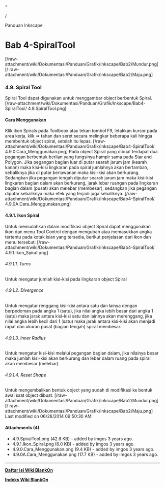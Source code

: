 

    *









  /



Panduan Inkscape
# Bab 4-SpiralTool
[/raw-attachment/wiki/Dokumentasi/Panduan/Grafik/Inkscape/Bab2/Mundur.png] [/
raw-attachment/wiki/Dokumentasi/Panduan/Grafik/Inkscape/Bab2/Maju.png]
### 4.9. Spiral Tool
Spiral Tool dapat digunakan untuk menggambar object berbentuk Spiral.
[/raw-attachment/wiki/Dokumentasi/Panduan/Grafik/Inkscape/Bab4-SpiralTool/
4.9.SpiralTool.png]
#### Cara Menggunakan
Klik ikon Spirals pada Toolboox atau tekan tombol F9, letakkan kursor pada area
kerja, klik => tahan dan seret secara melingkar beberapa kali hingga membentuk
object spiral, setelah itu lepas.
[/raw-attachment/wiki/Dokumentasi/Panduan/Grafik/Inkscape/Bab4-SpiralTool/
4.9.0.Cara_Menggunakan.png]
Pada object Spiral yang dibuat terdapat dua pegangan berbentuk berlian yang
fungsinya hampir sama pada Star and Polygon. Jika pegangan bagian luar di putar
searah jarum jam (kearah kanan) maka kisi-kisi lingkaran pada spiral jumlahnya
akan bertambah, sebaliknya jika di putar berlawanan maka kisi-kisi akan
berkurang.
Sedangkan jika pegangan tengah diputar searah jarum jam maka kisi-kisi
lingkaran bagian dalam akan berkurang, jarak lebar ruangan pada lingkaran
bagian dalam (pusat) akan melebar (membesar), sedangkan jika pegangan diputar
sebaliknya maka efek yang terjadi juga sebaliknya.
[/raw-attachment/wiki/Dokumentasi/Panduan/Grafik/Inkscape/Bab4-SpiralTool/
4.9.0A.Cara_Menggunakan.png]
#### 4.9.1. Ikon Spiral
Untuk memudahkan dalam modifikasi object Spiral dapat menggunakan ikon dan menu
Tool Control dengan mengubah atau memasukkan angka tertentu pada kotak isian
yang tersedia, berikut penjelasan dari ikon dan menu tersebut:
[/raw-attachment/wiki/Dokumentasi/Panduan/Grafik/Inkscape/Bab4-SpiralTool/
4.9.1.Ikon_Spiral.png]
###### 4.9.1.1. Turns
Untuk mengatur jumlah kisi-kisi pada lingkaran object Spiral
###### 4.9.1.2. Divergence
Untuk mengatur renggang kisi-kisi antara satu dan lainya dengan berpedoman pada
angka 1 (satu), jika nilai angka lebih besar dari angka 1 (satu) maka jarak
antara kisi-kisi satu dan lainnya akan merenggang, jika nilai angka lebih kecil
dari 1 (satu) maka jarak antara kisi-kisi akan menjadi rapat dan ukuran pusat
(bagian tengah) spiral membesar.
###### 4.9.1.3. Inner Radius
Untuk mengatur kisi-kisi melalui pegangan bagian dalam, jika nilainya besar
maka jumlah kisi-kisi akan berkurang dan lebar dalam ruang pada spiral akan
membesar (melebar).
###### 4.9.1.4. Reset Shape
Untuk mengembalikan bentuk object yang sudah di modifikasi ke bentuk awal saat
object dibuat.
[/raw-attachment/wiki/Dokumentasi/Panduan/Grafik/Inkscape/Bab2/Mundur.png] [/
raw-attachment/wiki/Dokumentasi/Panduan/Grafik/Inkscape/Bab2/Maju.png]
Last modified on 06/28/2014 09:50:30 AM
#### Attachments (4)
  * 4.9.SpiralTool.png​ (42.8 KB) - added by imgos 3 years ago.
  * 4.9.1.Ikon_Spiral.png​ (6.0 KB) - added by imgos 3 years ago.
  * 4.9.0.Cara_Menggunakan.png​ (9.4 KB) - added by imgos 3 years ago.
  * 4.9.0A.Cara_Menggunakan.png​ (17.7 KB) - added by imgos 3 years ago.
#### 
    
 
 
 
 
 
---
[**Daftar Isi Wiki BlankOn**](/DaftarIsi/README.md)
 
[**Indeks Wiki BlankOn**](/Indeks.md)
